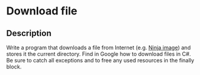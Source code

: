 # Download file

## Description
Write a program that downloads a file from Internet (e.g. [Ninja image](https://telerikacademy.com/Content/Images/news-img01.png)) and stores it the current directory.
Find in Google how to download files in C#.
Be sure to catch all exceptions and to free any used resources in the finally block.

